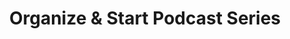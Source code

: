 ---
title: Organize & Start Podcast Series
size: large
tags: video, outreach
skills: descript, interviewing, guest research, topic research, scripting
rfc: required
---